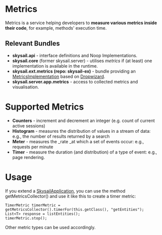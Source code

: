 # Metrics

Metrics is a service helping developers to **measure various metrics inside their code**, for example, methods' execution time.

## Relevant Bundles

* **skysail.api** - interface definitions and Noop Implementations.
* **skysail.core** \(former skysail.server\) - utilises _metrics_ if \(at least\) one implementation is available in the runtime.
* **skysail.ext.metrics \(repo: skysail-ex\)** - bundle providing an [MetricsImplementation](https://github.com/evandor/skysail/blob/master/skysail.api/src/io/skysail/api/metrics/MetricsImplementation.java) based on [Dropwizard](http://metrics.dropwizard.io/). 
* **skysail.server.app.metrics** - access to collected metrics and visualisation.

# Supported Metrics

* **Counters** - increment and decrement an integer \(e.g. count of current active sessions\)
* **Histogram** - measures the distribution of values in a stream of data: e.g., the number of results returned by a search
* **Meter** - measures the \_rate \_at which a set of events occur: e.g., requests per minute
* **Timer** - measure the duration \(and distribution\) of a type of event: e.g., page rendering.

# Usage

If you extend a [SkysailApplication](https://github.com/evandor/skysail/blob/master/skysail.server/src/io/skysail/core/app/SkysailApplication.java), you can use the method getMetricsCollector\(\) and use it like this to create a timer metric:

```
TimerMetric timerMetric = getMetricsCollector().timerFor(this.getClass(), "getEntities");
List<T> response = listEntities();
timerMetric.stop();
```

Other metric types can be used accordingly.

